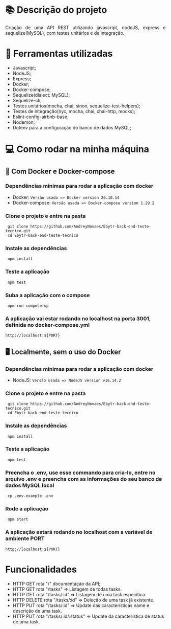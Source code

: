 # :books: Descrição do projeto

<p align="justify">
 Criação de uma API REST utilizando javascript, nodeJS, express e sequelize(MySQL), com testes unitários e de integração.
</p>

# :bookmark_tabs: Ferramentas utilizadas 

- Javascript;
- NodeJS;
- Express;
- Docker;
- Docker-compose;
- Sequelize(dialect: MySQL);
- Sequelize-cli;
- Testes unitários(mocha, chai, sinon, sequelize-test-helpers);
- Testes de integração(nyc, mocha, chai, chai-http, mocks);
- Eslint-config-airbnb-base;
- Nodemon;
- Dotenv para a configuração do banco de dados MySQL;


# 💻 Como rodar na minha máquina

## 🐳 Com Docker e Docker-compose

### Dependências mínimas para rodar a aplicação com docker
  - Docker: `Versão usada => Docker version 20.10.14`
  - Docker-compose: `Versão usada => Docker-compose version 1.29.2`

### Clone o projeto e entre na pasta
```
 git clone https://github.com/AndreyNovaes/Ebytr-back-end-teste-tecnico.git
 cd Ebytr-back-end-teste-tecnico
```
### Instale as dependências
```
 npm install
```
### Teste a aplicação
```
 npm test
```
### Suba a aplicação com o compose
```
 npm run compose:up
```
### A aplicação vai estar rodando no localhost na porta 3001, definida no docker-compose.yml
```
http://localhost:${PORT}
```

## :desktop_computer: Localmente, sem o uso do Docker <br>

### Dependências mínimas para rodar a aplicação com docker
  - NodeJS: `Versão usada => NodeJS version v16.14.2`

### Clone o projeto e entre na pasta

```
 git clone https://github.com/AndreyNovaes/Ebytr-back-end-teste-tecnico.git
 cd Ebytr-back-end-teste-tecnico
```

### Instale as dependências

```
 npm install
```

### Teste a aplicação
```
 npm test
```

### Preencha o .env, use esse commando para cria-lo, entre no arquivo .env e preencha com as informações do seu banco de dados MySQL local

```
 cp .env.example .env
```

### Rode a aplicação

```
 npm start
```

### A aplicação estará rodando no localhost com a variável de ambiente PORT
```
http://localhost:${PORT}
```

# Funcionalidades

- HTTP GET rota "/" documentação da API;
- HTTP GET rota "/tasks" => Listagem de todas tasks. <br>
- HTTP GET rota "/tasks/:id" => Listagem de uma task específica. <br>
- HTTP DELETE rota "/tasks/:id" => Deleção de uma task já existente. <br>
- HTTP PUT rota "/tasks/:id" => Update das características name e descrição de uma task. <br>
- HTTP PUT rota "/tasks/:id/:status" => Update da característica de status de uma task. <br>
